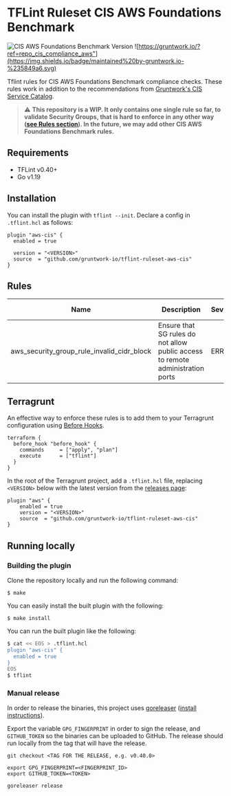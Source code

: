 # TFLint Ruleset CIS AWS Foundations Benchmark

![CIS AWS Foundations Benchmark Version](https://img.shields.io/badge/CIS%20benchmark%20version-1.5.0-green)
![https://gruntwork.io/?ref=repo_cis_compliance_aws"](https://img.shields.io/badge/maintained%20by-gruntwork.io-%235849a6.svg)

Tflint rules for CIS AWS Foundations Benchmark compliance checks. These rules work in addition to the recommendations from [Gruntwork's CIS Service Catalog](https://github.com/gruntwork-io/terraform-aws-cis-service-catalog).

> :warning: **This repository is a WIP. It only contains one single rule so far, to validate Security Groups, that is hard to enforce in any other way ([see Rules section](#rules)). In the future, we may add other CIS AWS Foundations Benchmark rules.**


## Requirements

- TFLint v0.40+
- Go v1.19

## Installation

You can install the plugin with `tflint --init`. Declare a config in `.tflint.hcl` as follows:

```hcl
plugin "aws-cis" {
  enabled = true

  version = "<VERSION>"
  source  = "github.com/gruntwork-io/tflint-ruleset-aws-cis"
}
```

## Rules

| Name                                       | Description                                                                        |Severity|Enabled| CIS Recommendation |
|--------------------------------------------|------------------------------------------------------------------------------------| --- | --- |--------------------|
| aws_security_group_rule_invalid_cidr_block | Ensure that SG rules do not allow public access to remote administration ports     |ERROR|✔| 5.2 and 5.3        |

## Terragrunt

An effective way to enforce these rules is to add them to your Terragrunt configuration using [Before Hooks](https://terragrunt.gruntwork.io/docs/features/hooks/#tflint-hook).

```hcl
terraform {
  before_hook "before_hook" {
    commands     = ["apply", "plan"]
    execute      = ["tflint"]
  }
}
```

In the root of the Terragrunt project, add a `.tflint.hcl` file, replacing `<VERSION>` below with the latest version from the [releases page](https://github.com/gruntwork-io/tflint-ruleset-aws-cis/releases):

```hcl
plugin "aws" {
    enabled = true
    version = "<VERSION>"
    source  = "github.com/gruntwork-io/tflint-ruleset-aws-cis"
}
```


## Running locally

### Building the plugin

Clone the repository locally and run the following command:

```
$ make
```

You can easily install the built plugin with the following:

```
$ make install
```

You can run the built plugin like the following:

```bash
$ cat << EOS > .tflint.hcl
plugin "aws-cis" {
  enabled = true
}
EOS
$ tflint
```

### Manual release

In order to release the binaries, this project uses [goreleaser](https://goreleaser.com/) ([install instructions](https://goreleaser.com/install/)).

Export the variable `GPG_FINGERPRINT` in order to sign the release, and `GITHUB_TOKEN` so the binaries can be uploaded to GitHub. The release should run locally from the tag that will have the release.

```
git checkout <TAG FOR THE RELEASE, e.g. v0.40.0>

export GPG_FINGERPRINT=<FINGERPRINT_ID>
export GITHUB_TOKEN=<TOKEN>

goreleaser release
```
